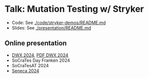 # Talk: Mutation Testing w/ Stryker

- Code: See [./code/stryker-demos/README.md](./code/stryker-demos/README.md)
- Slides: See [./presentation/README.md](./presentation/README.md)

## Online presentation

- [DWX 2024](https://draptik.github.io/2024-07-dwx24-mutation-testing/1), [PDF DWX 2024](./presentation//mutation-testing-dwx-2024.pdf)
- SoCraTes Day Franken 2024
- SoCraTesAT 2024
- [Seneca 2024](https://draptik.github.io/2024-09-seneca-mutation-testing/1)
